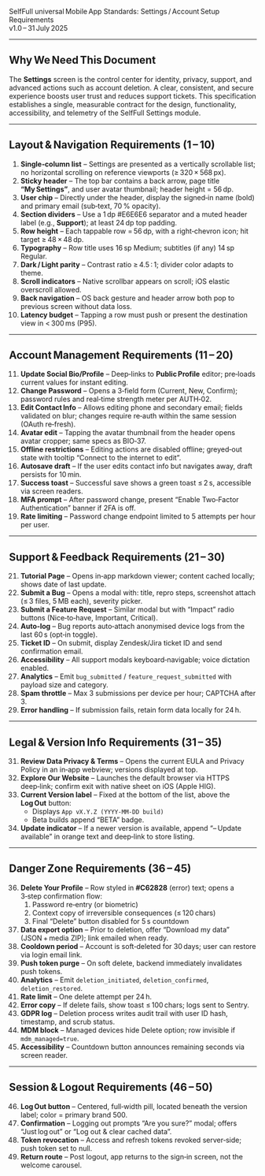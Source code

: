 SelfFull universal Mobile App Standards: Settings / Account Setup Requirements  
v1.0 – 31 July 2025  

---

## Why We Need This Document  
The **Settings** screen is the control center for identity, privacy, support, and advanced actions such as account deletion. A clear, consistent, and secure experience boosts user trust and reduces support tickets. This specification establishes a single, measurable contract for the design, functionality, accessibility, and telemetry of the SelfFull Settings module.

---

## Layout & Navigation Requirements (1 – 10)

1. **Single‑column list** – Settings are presented as a vertically scrollable list; no horizontal scrolling on reference viewports (≥ 320 × 568 px).  
2. **Sticky header** – The top bar contains a back arrow, page title **“My Settings”**, and user avatar thumbnail; header height = 56 dp.  
3. **User chip** – Directly under the header, display the signed‑in name (bold) and primary email (sub‑text, 70 % opacity).  
4. **Section dividers** – Use a 1 dp #E6E6E6 separator and a muted header label (e.g., **Support**); at least 24 dp top padding.  
5. **Row height** – Each tappable row = 56 dp, with a right‑chevron icon; hit target ≥ 48 × 48 dp.  
6. **Typography** – Row title uses 16 sp Medium; subtitles (if any) 14 sp Regular.  
7. **Dark / Light parity** – Contrast ratio ≥ 4.5 : 1; divider color adapts to theme.  
8. **Scroll indicators** – Native scrollbar appears on scroll; iOS elastic overscroll allowed.  
9. **Back navigation** – OS back gesture and header arrow both pop to previous screen without data loss.  
10. **Latency budget** – Tapping a row must push or present the destination view in < 300 ms (P95).  

---

## Account Management Requirements (11 – 20)

11. **Update Social Bio/Profile** – Deep‑links to **Public Profile** editor; pre‑loads current values for instant editing.  
12. **Change Password** – Opens a 3‑field form (Current, New, Confirm); password rules and real‑time strength meter per AUTH‑02.  
13. **Edit Contact Info** – Allows editing phone and secondary email; fields validated on blur; changes require re‑auth within the same session (OAuth re‑fresh).  
14. **Avatar edit** – Tapping the avatar thumbnail from the header opens avatar cropper; same specs as BIO‑37.  
16. **Offline restrictions** – Editing actions are disabled offline; greyed‑out state with tooltip “Connect to the internet to edit”.  
17. **Autosave draft** – If the user edits contact info but navigates away, draft persists for 10 min.  
18. **Success toast** – Successful save shows a green toast ≤ 2 s, accessible via screen readers.  
19. **MFA prompt** – After password change, present “Enable Two‑Factor Authentication” banner if 2FA is off.  
20. **Rate limiting** – Password change endpoint limited to 5 attempts per hour per user.  

---

## Support & Feedback Requirements (21 – 30)

21. **Tutorial Page** – Opens in‑app markdown viewer; content cached locally; shows date of last update.  
22. **Submit a Bug** – Opens a modal with: title, repro steps, screenshot attach (≤ 3 files, 5 MB each), severity picker.  
23. **Submit a Feature Request** – Similar modal but with “Impact” radio buttons (Nice‑to‑have, Important, Critical).  
24. **Auto‑log** – Bug reports auto‑attach anonymised device logs from the last 60 s (opt‑in toggle).  
25. **Ticket ID** – On submit, display Zendesk/Jira ticket ID and send confirmation email.  
26. **Accessibility** – All support modals keyboard‑navigable; voice dictation enabled.  
27. **Analytics** – Emit `bug_submitted` / `feature_request_submitted` with payload size and category.  
28. **Spam throttle** – Max 3 submissions per device per hour; CAPTCHA after 3.  
29. **Error handling** – If submission fails, retain form data locally for 24 h.  

---

## Legal & Version Info Requirements (31 – 35)

31. **Review Data Privacy & Terms** – Opens the current EULA and Privacy Policy in an in‑app webview; versions displayed at top.  
32. **Explore Our Website** – Launches the default browser via HTTPS deep‑link; confirm exit with native sheet on iOS (Apple HIG).  
33. **Current Version label** – Fixed at the bottom of the list, above the **Log Out** button:  
    - Displays `App vX.Y.Z (YYYY‑MM‑DD build)`  
    - Beta builds append “BETA” badge.  
34. **Update indicator** – If a newer version is available, append “– Update available” in orange text and deep‑link to store listing.  

---

## Danger Zone Requirements (36 – 45)

36. **Delete Your Profile** – Row styled in **#C62828** (error) text; opens a 3‑step confirmation flow:  
    1. Password re‑entry (or biometric)  
    2. Context copy of irreversible consequences (≤ 120 chars)  
    3. Final “Delete” button disabled for 5 s countdown  
37. **Data export option** – Prior to deletion, offer “Download my data” (JSON + media ZIP); link emailed when ready.  
38. **Cooldown period** – Account is soft‑deleted for 30 days; user can restore via login email link.  
39. **Push token purge** – On soft delete, backend immediately invalidates push tokens.  
40. **Analytics** – Emit `deletion_initiated`, `deletion_confirmed`, `deletion_restored`.  
41. **Rate limit** – One delete attempt per 24 h.  
42. **Error copy** – If delete fails, show toast ≤ 100 chars; logs sent to Sentry.  
43. **GDPR log** – Deletion process writes audit trail with user ID hash, timestamp, and scrub status.  
44. **MDM block** – Managed devices hide Delete option; row invisible if `mdm_managed=true`.  
45. **Accessibility** – Countdown button announces remaining seconds via screen reader.  

---

## Session & Logout Requirements (46 – 50)

46. **Log Out button** – Centered, full‑width pill, located beneath the version label; color = primary brand 500.  
47. **Confirmation** – Logging out prompts “Are you sure?” modal; offers “Just log out” or “Log out & clear cached data”.  
48. **Token revocation** – Access and refresh tokens revoked server‑side; push token set to null.  
49. **Return route** – Post logout, app returns to the sign‑in screen, not the welcome carousel.  